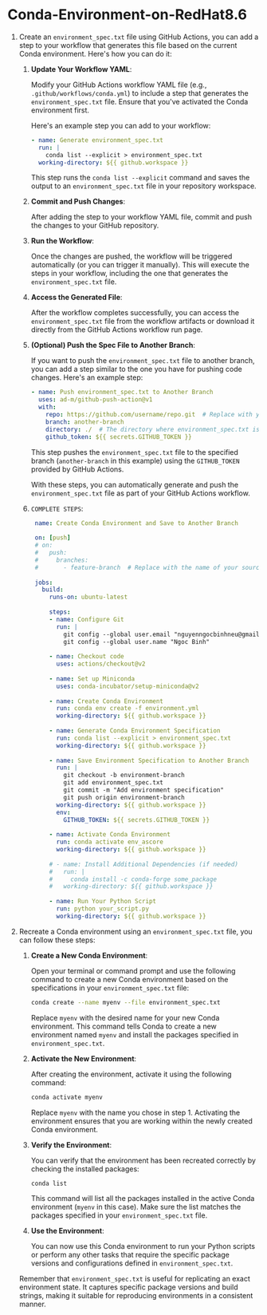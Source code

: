 # Conda-Environment-on-RedHat8.6

1. Create an `environment_spec.txt` file using GitHub Actions, you can add a step to your workflow that generates this file based on the current Conda environment. Here's how you can do it:

    1. **Update Your Workflow YAML**:
    
       Modify your GitHub Actions workflow YAML file (e.g., `.github/workflows/conda.yml`) to include a step that generates the `environment_spec.txt` file. Ensure that you've activated the Conda environment first.
    
       Here's an example step you can add to your workflow:
    
       ```yaml
       - name: Generate environment_spec.txt
         run: |
           conda list --explicit > environment_spec.txt
         working-directory: ${{ github.workspace }}
       ```
    
       This step runs the `conda list --explicit` command and saves the output to an `environment_spec.txt` file in your repository workspace.
    
    2. **Commit and Push Changes**:
    
       After adding the step to your workflow YAML file, commit and push the changes to your GitHub repository.
    
    3. **Run the Workflow**:
    
       Once the changes are pushed, the workflow will be triggered automatically (or you can trigger it manually). This will execute the steps in your workflow, including the one that generates the `environment_spec.txt` file.
    
    4. **Access the Generated File**:
    
       After the workflow completes successfully, you can access the `environment_spec.txt` file from the workflow artifacts or download it directly from the GitHub Actions workflow run page.
    
    5. **(Optional) Push the Spec File to Another Branch**:
    
       If you want to push the `environment_spec.txt` file to another branch, you can add a step similar to the one you have for pushing code changes. Here's an example step:
    
       ```yaml
       - name: Push environment_spec.txt to Another Branch
         uses: ad-m/github-push-action@v1
         with:
           repo: https://github.com/username/repo.git  # Replace with your repository URL
           branch: another-branch
           directory: ./  # The directory where environment_spec.txt is located
           github_token: ${{ secrets.GITHUB_TOKEN }}
       ```
    
       This step pushes the `environment_spec.txt` file to the specified branch (`another-branch` in this example) using the `GITHUB_TOKEN` provided by GitHub Actions.
    
        With these steps, you can automatically generate and push the `environment_spec.txt` file as part of your GitHub Actions workflow.

    6. `COMPLETE STEPS`:

       ```yml
        name: Create Conda Environment and Save to Another Branch
        
        on: [push]
        # on:
        #   push:
        #     branches:
        #       - feature-branch  # Replace with the name of your source branch
        
        jobs:
          build:
            runs-on: ubuntu-latest
            
            steps:
            - name: Configure Git
              run: |
                git config --global user.email "nguyenngocbinhneu@gmail.com"
                git config --global user.name "Ngoc Binh"
        
            - name: Checkout code
              uses: actions/checkout@v2
        
            - name: Set up Miniconda
              uses: conda-incubator/setup-miniconda@v2
        
            - name: Create Conda Environment
              run: conda env create -f environment.yml
              working-directory: ${{ github.workspace }}
        
            - name: Generate Conda Environment Specification
              run: conda list --explicit > environment_spec.txt
              working-directory: ${{ github.workspace }}
        
            - name: Save Environment Specification to Another Branch
              run: |
                git checkout -b environment-branch
                git add environment_spec.txt
                git commit -m "Add environment specification"
                git push origin environment-branch
              working-directory: ${{ github.workspace }}
              env:
                GITHUB_TOKEN: ${{ secrets.GITHUB_TOKEN }}
        
            - name: Activate Conda Environment
              run: conda activate env_ascore
              working-directory: ${{ github.workspace }}
        
            # - name: Install Additional Dependencies (if needed)
            #   run: |
            #     conda install -c conda-forge some_package
            #   working-directory: ${{ github.workspace }}
              
            - name: Run Your Python Script
              run: python your_script.py
              working-directory: ${{ github.workspace }}
        ```


1. Recreate a Conda environment using an `environment_spec.txt` file, you can follow these steps:

    1. **Create a New Conda Environment**:
       
       Open your terminal or command prompt and use the following command to create a new Conda environment based on the specifications in your `environment_spec.txt` file:
    
       ```bash
       conda create --name myenv --file environment_spec.txt
       ```
    
       Replace `myenv` with the desired name for your new Conda environment. This command tells Conda to create a new environment named `myenv` and install the packages specified in `environment_spec.txt`.
    
    2. **Activate the New Environment**:
    
       After creating the environment, activate it using the following command:
    
       ```bash
       conda activate myenv
       ```
    
       Replace `myenv` with the name you chose in step 1. Activating the environment ensures that you are working within the newly created Conda environment.
    
    3. **Verify the Environment**:
    
       You can verify that the environment has been recreated correctly by checking the installed packages:
    
       ```bash
       conda list
       ```
    
       This command will list all the packages installed in the active Conda environment (`myenv` in this case). Make sure the list matches the packages specified in your `environment_spec.txt` file.
    
    4. **Use the Environment**:
    
       You can now use this Conda environment to run your Python scripts or perform any other tasks that require the specific package versions and configurations defined in `environment_spec.txt`.
    
    Remember that `environment_spec.txt` is useful for replicating an exact environment state. It captures specific package versions and build strings, making it suitable for reproducing environments in a consistent manner.
